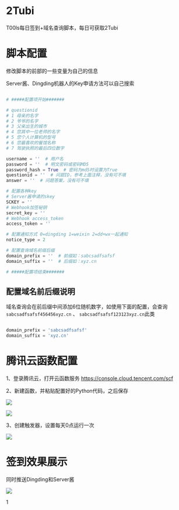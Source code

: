 # 2Tubi
T00ls每日签到+域名查询脚本，每日可获取2Tubi

# 脚本配置

修改脚本的前部的一些变量为自己的信息

Server酱、Dingding机器人的Key申请方法可以自己搜索

```python

# #####配置项开始#######

# questionid
# 1 母亲的名字
# 2 爷爷的名字
# 3 父亲出生的城市
# 4 您其中一位老师的名字
# 5 您个人计算机的型号
# 6 您最喜欢的餐馆名称
# 7 驾驶执照的最后四位数字

username = ''  # 用户名
password = ''  # 明文密码或密码MD5
password_hash = True  # 密码为md5时设置为True
questionid = ''  # 问题ID，参考上面注释，没有可不填
answer = ''  # 问题答案，没有可不填

# 配置各种key
# Server酱申请的skey
SCKEY = ''
# Webhook加签秘钥
secret_key = ''
# Webhook access_token
access_token = ''

# 配置通知方式 0=dingding 1=weixin 2=dd+wx一起通知
notice_type = 2

# 配置查询域名前缀后缀
domain_prefix = ''  # 前缀如：sabcsadfsafsf
domain_suffix = ''  # 后缀如：xyz.cn

# #####配置项结束#######

```

## 配置域名前后缀说明

域名查询会在前后缀中间添加6位随机数字，如使用下面的配置，会查询`sabcsadfsafsf456456xyz.cn` 、 `sabcsadfsafsf123123xyz.cn`此类


```python

domain_prefix = 'sabcsadfsafsf'
domain_suffix = 'xyz.cn' 

```

# 腾讯云函数配置

1、登录腾讯云，打开云函数服务
https://console.cloud.tencent.com/scf

2、新建函数，并粘贴配置好的Python代码，之后保存

![](./img/0.png)

![](./img/1.png)

3、创建触发器，设置每天0点运行一次

![](./img/2.png)

# 签到效果展示

同时推送Dingding和Server酱

![](./img/3.png)

1
